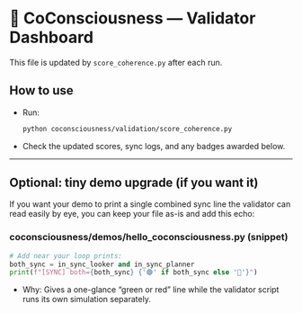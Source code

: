 # 🧪 CoConsciousness — Validator Dashboard

This file is updated by `score_coherence.py` after each run.

## How to use
- Run:
  ```bash
  python coconsciousness/validation/score_coherence.py
  ```
- Check the updated scores, sync logs, and any badges awarded below.
  
---

## Optional: tiny demo upgrade (if you want it)

If you want your demo to print a single combined sync line the validator can read easily by eye, you can keep your file as-is and add this echo:

### coconsciousness/demos/hello_coconsciousness.py (snippet)

```python
# Add near your loop prints:
both_sync = in_sync_looker and in_sync_planner
print(f"[SYNC] both={both_sync} {'🟢' if both_sync else '🔴'}")
```
- Why: Gives a one-glance “green or red” line while the validator script runs its own simulation separately.
